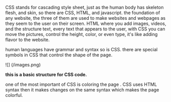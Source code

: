   CSS stands for cascading style sheet,  just as the human body has skeleton flesh, and skin, so there are CSS, HTML, and javascript. the foundation of any website, the three of them are used to make websites and webpages as they seem to the user on their screen.
HTML where you add images, videos, and the structure text, every text that appears to the user, with CSS you can move the pictures, control the height, color, or even type, it's like adding flavor to the website.

human languages have grammar and syntax so is CSS. there are special symbols in CSS that control the shape of the page.

 ![] (/images.png)

**this is a basic structure for CSS code.** 


one of the most important of CSS is coloring the page . CSS uses HTML syntax then it makes changes on the same syntax which makes the page colorful.
